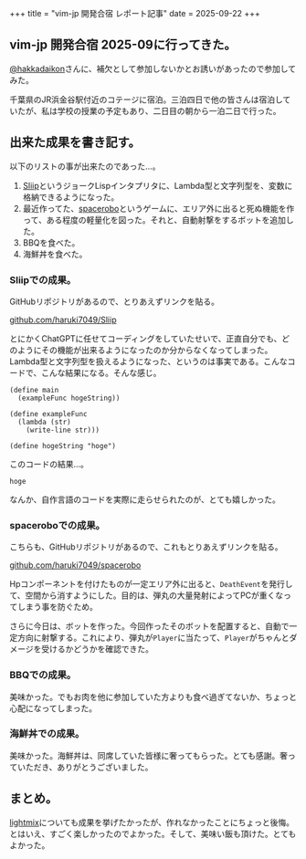 +++
title = "vim-jp 開発合宿 レポート記事"
date = 2025-09-22
+++

## vim-jp 開発合宿 2025-09に行ってきた。

[@hakkadaikon](https://x.com/hakkadaikon)さんに、補欠として参加しないかとお誘いがあったので参加してみた。

千葉県のJR浜金谷駅付近のコテージに宿泊。三泊四日で他の皆さんは宿泊していたが、私は学校の授業の予定もあり、二日目の朝から一泊二日で行った。

## 出来た成果を書き記す。

以下のリストの事が出来たのであった…。

1. [Sliip](https://github.com/haruki7049/Sliip)というジョークLispインタプリタに、Lambda型と文字列型を、変数に格納できるようになった。
2. 最近作ってた、[spacerobo](https://github.com/haruki7049/spacerobo)というゲームに、エリア外に出ると死ぬ機能を作って、ある程度の軽量化を図った。それと、自動射撃をするボットを追加した。
3. BBQを食べた。
4. 海鮮丼を食べた。

### Sliipでの成果。

GitHubリポジトリがあるので、とりあえずリンクを貼る。

[github.com/haruki7049/Sliip](https://github.com/haruki7049/Sliip)

とにかくChatGPTに任せてコーディングをしていたせいで、正直自分でも、どのようにその機能が出来るようになったのか分からなくなってしまった。Lambda型と文字列型を扱えるようになった、というのは事実である。こんなコードで、こんな結果になる。そんな感じ。

```
(define main
  (exampleFunc hogeString))

(define exampleFunc
  (lambda (str)
    (write-line str)))

(define hogeString "hoge")
```

このコードの結果…。

```
hoge
```

なんか、自作言語のコードを実際に走らせられたのが、とても嬉しかった。

### spaceroboでの成果。

こちらも、GitHubリポジトリがあるので、これもとりあえずリンクを貼る。

[github.com/haruki7049/spacerobo](https://github.com/haruki7049/spacerobo)

Hpコンポーネントを付けたものが一定エリア外に出ると、`DeathEvent`を発行して、空間から消すようにした。目的は、弾丸の大量発射によってPCが重くなってしまう事を防ぐため。

さらに今日は、ボットを作った。今回作ったそのボットを配置すると、自動で一定方向に射撃する。これにより、弾丸が`Player`に当たって、`Player`がちゃんとダメージを受けるかどうかを確認できた。

### BBQでの成果。

美味かった。でもお肉を他に参加していた方よりも食べ過ぎてないか、ちょっと心配になってしまった。

### 海鮮丼での成果。

美味かった。海鮮丼は、同席していた皆様に奢ってもらった。とても感謝。奢っていただき、ありがとうございました。

## まとめ。

[lightmix](https://github.com/haruki7049/lightmix)についても成果を挙げたかったが、作れなかったことにちょっと後悔。とはいえ、すごく楽しかったのでよかった。そして、美味い飯も頂けた。とてもよかった。
